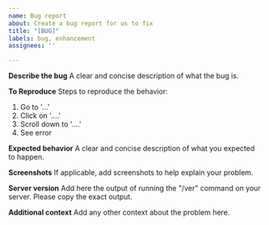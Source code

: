 ```yaml
---
name: Bug report
about: Create a bug report for us to fix
title: "[BUG]"
labels: bug, enhancement
assignees: ''

---
```


**Describe the bug**
A clear and concise description of what the bug is.

**To Reproduce**
Steps to reproduce the behavior:
1. Go to '...'
2. Click on '....'
3. Scroll down to '....'
4. See error

**Expected behavior**
A clear and concise description of what you expected to happen.

**Screenshots**
If applicable, add screenshots to help explain your problem.

**Server version**
Add here the output of running the "/ver" command on your server. Please copy the exact output.

**Additional context**
Add any other context about the problem here.
